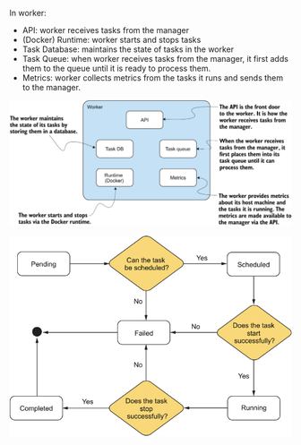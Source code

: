 In worker:
- API: worker receives tasks from the manager
- (Docker) Runtime: worker starts and stops tasks
- Task Database: maintains the state of tasks in the worker
- Task Queue: when worker receives tasks from the manager, it first adds them to the queue until it is ready to process them.
- Metrics: worker collects metrics from the tasks it runs and sends them to the manager.

![worker.png](../fixtures/images/worker.png)

![taskLifecycle.png](../fixtures/images/taskLifecycle.png)